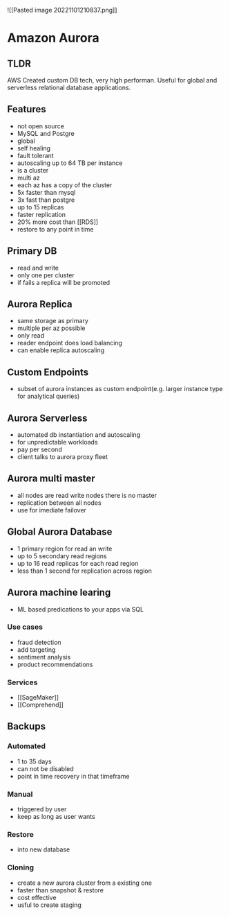 ![[Pasted image 20221101210837.png]]
# Amazon Aurora

## TLDR
AWS Created custom DB tech, very high performan. Useful for global and serverless relational database applications.

## Features
- not open source
- MySQL and Postgre
- global
- self healing
- fault tolerant
- autoscaling up to 64 TB per instance
- is a cluster
- multi az
- each az has a copy of the cluster
- 5x faster than mysql
- 3x fast than postgre
- up to 15 replicas
- faster replication
- 20% more cost than [[RDS]]
- restore to any point in time

## Primary DB
- read and write
- only one per cluster
- if fails a replica will be promoted

## Aurora Replica
- same storage as primary
- multiple per az possible
- only read
- reader endpoint does load balancing
- can enable replica autoscaling

## Custom Endpoints
- subset of aurora instances as custom endpoint(e.g. larger instance type for analytical queries)

## Aurora Serverless
- automated db instantiation and autoscaling
- for unpredictable workloads
- pay per second
- client talks to aurora proxy fleet

## Aurora multi master
- all nodes are read write nodes there is no master
- replication between all nodes
- use for imediate failover

## Global Aurora Database
- 1 primary region for read an write
- up to 5 secondary read regions
- up to 16 read replicas for each read region
- less than 1 second for replication across region

## Aurora machine learing
- ML based predications to your apps via SQL

### Use cases
- fraud detection
- add targeting
- sentiment analysis
- product recommendations

### Services
- [[SageMaker]]
- [[Comprehend]]

## Backups

### Automated 
- 1 to 35 days
- can not be disabled
- point in time recovery in that timeframe

### Manual
- triggered by user
- keep as long as user wants

### Restore
- into new database

### Cloning
- create a new aurora cluster from a existing one
- faster than snapshot & restore
- cost effective
- usful to create staging
